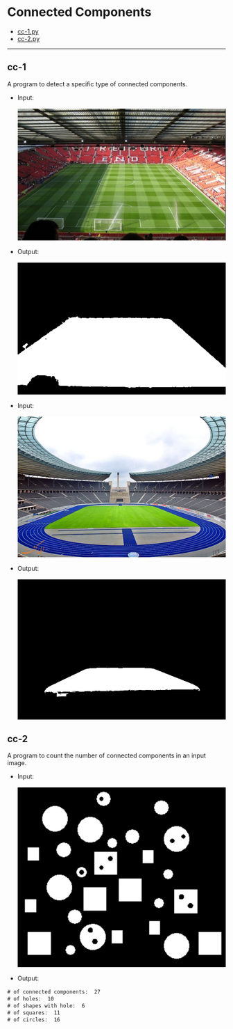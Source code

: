 # Connected Components

- [cc-1.py](#cc-1)
- [cc-2.py](#cc-2)

---

## cc-1

A program to detect a specific type of connected components.

  - Input:<br><br>
![Stadium1](/connected_components/img/Stadium1.jpg)

  - Output:<br><br>
![Stadium1 out](/connected_components/img/Stadium1_Grass.jpg)

  - Input:<br><br>
![Stadium2](/connected_components/img/Stadium2.png)

  - Output:<br><br>
![Stadium2 out](/connected_components/img/Stadium2_Grass.png)

## cc-2

A program to count the number of connected components in an input image.

  - Input:<br><br>
![shapes](/connected_components/img/shapes.png)

  - Output:
```
# of connected components:  27
# of holes:  10
# of shapes with hole:  6
# of squares:  11
# of circles:  16
```
